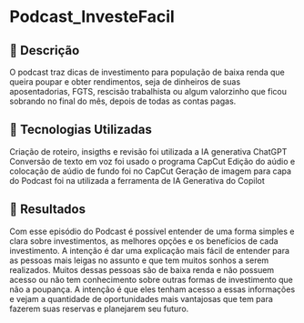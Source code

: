 # Podcast_InvesteFacil

## 📒 Descrição
O podcast traz dicas de investimento para população de baixa renda que queira poupar e obter rendimentos, seja de dinheiros de suas aposentadorias, FGTS, rescisão trabalhista ou algum valorzinho que ficou sobrando no final do mês, depois de todas as contas pagas. 

## 🤖 Tecnologias Utilizadas
Criação de roteiro, insigths e revisão foi utilizada a IA generativa ChatGPT 
Conversão de texto em voz foi usado o programa CapCut
Edição do aúdio e colocação de aúdio de fundo foi no CapCut
Geração de imagem para capa do Podcast foi na utilizada a ferramenta de IA Generativa do Copilot

## 🚀 Resultados
Com esse episódio do Podcast é possível entender de uma forma simples e clara sobre investimentos, as melhores opções e os benefícios de cada investimento. A intenção é dar uma explicação mais fácil de entender para as pessoas mais leigas no assunto e que tem muitos sonhos a serem realizados. Muitos dessas pessoas são de baixa renda e não possuem acesso ou não tem conhecimento sobre outras formas de investimento que não a poupança. A intenção é que eles tenham acesso a essas informações e vejam a quantidade de oportunidades mais vantajosas que tem para fazerem suas reservas e planejarem seu futuro.
